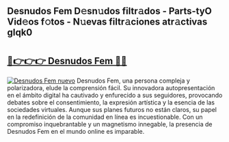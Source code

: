 ## Desnudos Fem D𝚎sn𝚞dos filtr𝚊dos - Parts-tyO Vid𝚎os f𝚘tos - N𝚞evas filtr𝚊ciones atr𝚊ctivas gIqk0

# <h2><a href="http://mb2wvk.tromn.icu/?c=Desnudos+Fem">🔗👉👉👉 Desnudos Fem 🔗🔗</a></h2>

[![Desnudos Fem nuevo](https://i.imgur.com/pEAQMta.gif)](http://mb2wvk.tromn.icu/?c=Desnudos+Fem)
Desnudos Fem, una persona compleja y polarizadora, elude la comprensión fácil. Su innovadora autopresentación en el ámbito digital ha cautivado y enfurecido a sus seguidores, provocando debates sobre el consentimiento, la expresión artística y la esencia de las sociedades virtuales. Aunque sus planes futuros no están claros, su papel en la redefinición de la comunidad en línea es incuestionable. Con un compromiso inquebrantable y un magnetismo innegable, la presencia de Desnudos Fem en el mundo online es imparable.
